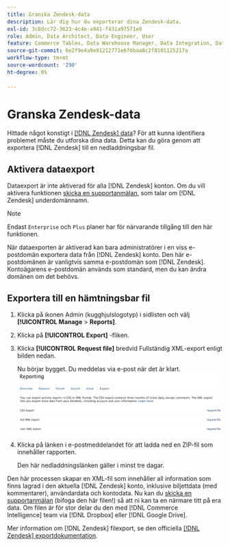 ```yaml
---
title: Granska Zendesk-data
description: Lär dig hur du exporterar dina Zendesk-data.
exl-id: 3c8dcc72-3623-4c4e-a941-f431a97571e0
role: Admin, Data Architect, Data Engineer, User
feature: Commerce Tables, Data Warehouse Manager, Data Integration, Data Import/Export
source-git-commit: 6e2f9e4a9e91212771e6f6baa8c2f8101125217a
workflow-type: tm+mt
source-wordcount: '290'
ht-degree: 0%

---
```


# Granska Zendesk-data

Hittade något konstigt i [[!DNL Zendesk] data](../integrations/exp-zendesk-data.md)? För att kunna identifiera problemet måste du utforska dina data. Detta kan du göra genom att exportera [!DNL Zendesk] till en nedladdningsbar fil.

## Aktivera dataexport

Dataexport är inte aktiverad för alla [!DNL Zendesk] konton. Om du vill aktivera funktionen [skicka en supportanmälan](https://experienceleague.adobe.com/docs/commerce-knowledge-base/kb/troubleshooting/miscellaneous/mbi-service-policies.html), som talar om [!DNL Zendesk] underdomännamn.

>[!NOTE]
>
>Endast `Enterprise` och `Plus` planer har för närvarande tillgång till den här funktionen.

När dataexporten är aktiverad kan bara administratörer i en viss e-postdomän exportera data från [!DNL Zendesk] konto. Den här e-postdomänen är vanligtvis samma e-postdomän som [!DNL Zendesk]. Kontoägarens e-postdomän används som standard, men du kan ändra domänen om det behövs.

## Exportera till en hämtningsbar fil

1. Klicka på ikonen Admin (kugghjulslogotyp) i sidlisten och välj **[!UICONTROL Manage** > **Reports]**.
1. Klicka på **[!UICONTROL Export]** -fliken.
1. Klicka **[!UICONTROL Request file]** bredvid Fullständig XML-export enligt bilden nedan.

   Nu börjar bygget. Du meddelas via e-post när det är klart.
   ![reports_export_new.png](../../../assets/reports_export_new.png)

1. Klicka på länken i e-postmeddelandet för att ladda ned en ZIP-fil som innehåller rapporten.

   Den här nedladdningslänken gäller i minst tre dagar.

Den här processen skapar en XML-fil som innehåller all information som finns lagrad i den aktuella [!DNL Zendesk] konto, inklusive biljettdata (med kommentarer), användardata och kontodata. Nu kan du [skicka en supportanmälan](https://experienceleague.adobe.com/docs/commerce-knowledge-base/kb/troubleshooting/miscellaneous/mbi-service-policies.html) (bifoga den här filen!) så att ni kan ta en närmare titt på era data. Om filen är för stor delar du den med [!DNL Commerce Intelligence] team via [!DNL Dropbox] eller [!DNL Google Drive].

Mer information om [!DNL Zendesk] filexport, se den officiella [[!DNL Zendesk] exportdokumentation](https://support.zendesk.com/hc/en-us/articles/4408886165402-Exporting-data-to-a-JSON-CSV-or-XML-file).
